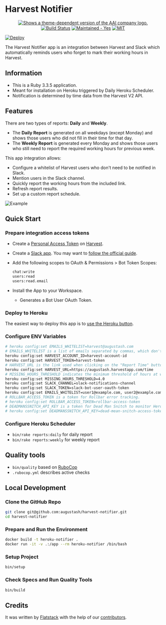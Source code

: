 # Harvest Notifier

<!-- markdownlint-disable MD033 -->
<div align="center">
    <a href="https://augustash.com" target="_blank">
        <picture>
            <source media="(prefers-color-scheme: dark)" srcset="https://augustash.s3.amazonaws.com/logos/ash-inline-invert-500.png">
            <source media="(prefers-color-scheme: light)" srcset="https://augustash.s3.amazonaws.com/logos/ash-inline-color-500.png">
            <img alt="Shows a theme-dependent version of the AAI company logo." src="https://augustash.s3.amazonaws.com/logos/ash-inline-color-500.png">
        </picture>
    </a>
</div>

<div align="center">
    <a href="https://augustash.semaphoreci.com/projects/harvest-notifier" target="_blank"><img src="https://augustash.semaphoreci.com/badges/harvest-notifier/branches/master.svg?style=shields&key=a4e5e3c5-b65b-4de2-bbbc-1756d2768995" alt="Build Status" /></a>
    <a href="https://github.com/augustash/harvest-notifier/graphs/commit-activity" target="_blank"><img src="https://img.shields.io/badge/maintained%3F-yes-brightgreen.svg?style=flat-square" alt="Maintained - Yes" /></a>
    <a href="https://opensource.org/licenses/MIT" target="_blank"><img alt="MIT" src="https://img.shields.io/badge/license-MIT-blue.svg" /></a>
</div>

[![Deploy](https://www.herokucdn.com/deploy/button.svg)](https://heroku.com/deploy?template=https://github.com/augustash/harvest-notifier)

The Harvest Notifier app is an integration between Harvest and Slack which automatically reminds users who forget to mark their working hours in Harvest.

## Information

- This is a Ruby 3.3.5 application.
- Meant for installation on Heroku triggered by Daily Heroku Scheduler.
- Notification is determined by time data from the Harvest V2 API.

## Features

There are two types of reports: **Daily** and **Weekly**.

- The **Daily Report** is generated on all weekdays (except Monday) and shows those users who did not fill in their time for that day.
- The **Weekly Report** is generated every Monday and shows those users who still need to report the required working hours for previous week.

This app integration allows:

- Configure a whitelist of Harvest users who don't need to be notified in Slack.
- Mention users in the Slack channel.
- Quickly report the working hours from the included link.
- Refresh report results.
- Set up a custom report schedule.

![Example](https://user-images.githubusercontent.com/49876756/86122099-e32be700-badf-11ea-8c0a-7cd86d047948.png)

## Quick Start

### Prepare integration access tokens

- Create a [Personal Access Token](https://id.getharvest.com/developers) on [Harvest](https://getharvest.com).
- Create a [Slack app](https://api.slack.com/apps). You may want to [follow the official guide](https://slack.com/intl/en-ru/resources/using-slack/app-launch).
- Add the following scopes to OAuth & Permissions > Bot Token Scopes:

    ```bash
    chat:write
    users:read
    users:read.email
    ```

- Install the App to your Workspace.
  - Generates a Bot User OAuth Token.

### Deploy to Heroku

The easiest way to deploy this app is to [use the Heroku button](https://heroku.com/deploy?template=https://github.com/augustash/harvest-notifier).

### Configure ENV Variables

```bash
# heroku config:set EMAILS_WHITELIST=harvest@augustash.com
# EMAILS_WHITELIST is a list of emails separated by commas, which don't need to be notified in Slack.
heroku config:set HARVEST_ACCOUNT_ID=harvest-account-id
heroku config:set HARVEST_TOKEN=harvest-token
# HARVEST_URL is the link used when clicking on the "Report Time" button in Slack.
heroku config:set HARVEST_URL=https://augustash.harvestapp.com/time
# MISSING_HOURS_THRESHOLD indicates the minimum threshold of hours at which the employee will not be notified in Slack.
heroku config:set MISSING_HOURS_THRESHOLD=4.0
heroku config:set SLACK_CHANNEL=slack-notifications-channel
heroku config:set SLACK_TOKEN=slack-bot-user-oauth-token
heroku config:set EMAILS_WHITELIST=user1@example.com, user2@example.com, user3@example.com
# ROLLBAR_ACCESS_TOKEN is a token for Rollbar error tracking.
# heroku config:set ROLLBAR_ACCESS_TOKEN=rollbar-access-token
# DEADMANSSNITCH_API_KEY is a token for Dead Man Snitch to monitor Heroku Scheduler runs.
# heroku config:set DEADMANSSNITCH_API_KEY=dead-mean-snitch-access-token
```

### Configure Heroku Scheduler

- ```bin/rake reports:daily``` for daily report
- ```bin/rake reports:weekly``` for weekly report

## Quality tools

- `bin/quality` based on [RuboCop](https://github.com/bbatsov/rubocop)
- `.rubocop.yml` describes active checks

## Local Development

### Сlone the GitHub Repo

```bash
git clone git@github.com:augustash/harvest-notifier.git
cd harvest-notifier
```

### Prepare and Run the Environment

```bash
docker build -t heroku-notifier .
docker run -it -v .:/app --rm heroku-notifier /bin/bash
```

### Setup Project

```bash
bin/setup
```

### Check Specs and Run Quality Tools

```bash
bin/build
```

## Credits

It was written by [Flatstack](http://www.flatstack.com) with the help of our
[contributors](http://github.com/fs/ruby-base/contributors).
